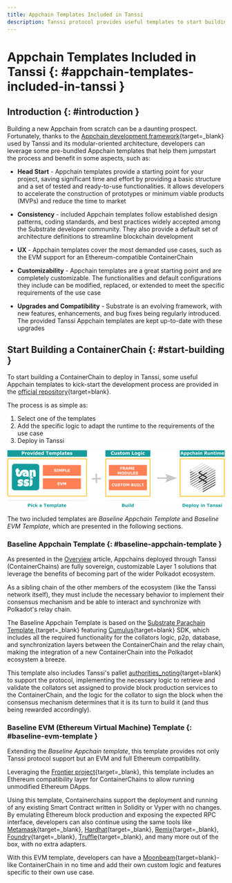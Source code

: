 ```yaml
---
title: Appchain Templates Included in Tanssi
description: Tanssi protocol provides useful templates to start building your Appchain, including a ready-to-use EVM template for Ethereum compatibility.
---
```


# Appchain Templates Included in Tanssi {: #appchain-templates-included-in-tanssi } 

## Introduction {: #introduction } 

Building a new Appchain from scratch can be a daunting prospect. Fortunately, thanks to the [Appchain development framework](/learn/framework/overview){target=_blank} used by Tanssi and its modular-oriented architecture, developers can leverage some pre-bundled Appchain templates that help them jumpstart the process and benefit in some aspects, such as:

- **Head Start** - Appchain templates provide a starting point for your project, saving significant time and effort by providing a basic structure and a set of tested and ready-to-use functionalities. It allows developers to accelerate the construction of prototypes or minimum viable products (MVPs) and reduce the time to market

- **Consistency** - included Appchain templates follow established design patterns, coding standards, and best practices widely accepted among the Substrate developer community. They also provide a default set of architecture definitions to streamline blockchain development

- **UX** - Appchain templates cover the most demanded use cases, such as the EVM support for an Ethereum-compatible ContainerChain

- **Customizability** - Appchain templates are a great starting point and are completely customizable. The functionalities and default configurations they include can be modified, replaced, or extended to meet the specific requirements of the use case

- **Upgrades and Compatibility** - Substrate is an evolving framework, with new features, enhancements, and bug fixes being regularly introduced. The provided Tanssi Appchain templates are kept up-to-date with these upgrades

## Start Building a ContainerChain {: #start-building } 

To start building a ContainerChain to deploy in Tanssi, some useful Appchain templates to kick-start the development process are provided in the [official repository](https://github.com/moondance-labs/tanssi){target=blank}.

The process is as simple as:

1. Select one of the templates
2. Add the specific logic to adapt the runtime to the requirements of the use case
3. Deploy in Tanssi

![Using Templates to Speed Up the Developmet Process](/images/learn/tanssi/templates/templates-1.png)

The two included templates are *Baseline Appchain Template* and *Baseline EVM Template*, which are presented in the following sections.

### Baseline Appchain Template  {: #baseline-appchain-template } 

As presented in the [Overview](/learn/tanssi/overview) article, Appchains deployed through Tanssi (ContainerChains) are fully sovereign, customizable Layer 1 solutions that leverage the benefits of becoming part of the wider Polkadot ecosystem.

As a sibling chain of the other members of the ecosystem (like the Tanssi network itself), they must include the necessary behavior to implement their consensus mechanism and be able to interact and synchronize with Polkadot's relay chain.

The Baseline Appchain Template is based on the [Substrate Parachain Template
](https://github.com/substrate-developer-hub/substrate-parachain-template){target=_blank} featuring [Cumulus](https://github.com/paritytech/cumulus/){target=blank} SDK, which includes all the required functionality for the collators logic, p2p, database, and synchronization layers between the ContainerChain and the relay chain, making the integration of a new ContainerChain into the Polkadot ecosystem a breeze.

This template also includes Tanssi's pallet [authorities_noting](https://github.com/moondance-labs/tanssi/blob/master/container-chains/pallets/authorities-noting/src/lib.rs){target=blank} to support the protocol, implementing the necessary logic to retrieve and validate the collators set assigned to provide block production services to the ContainerChain, and the logic for the collator to sign the block when the consensus mechanism determines that it is its turn to build it (and thus being rewarded accordingly).

### Baseline EVM (Ethereum Virtual Machine) Template {: #baseline-evm-template } 

Extending the *Baseline Appchain template*, this template provides not only Tanssi protocol support but an EVM and full Ethereum compatibility.

Leveraging the [Frontier project](https://github.com/paritytech/frontier){target=_blank}, this template includes an Ethereum compatibility layer for ContainerChains to allow running unmodified Ethereum DApps. 

Using this template, Containerchains support the deployment and running of any existing Smart Contract written in Solidity or Vyper with no changes. By emulating Ethereum block production and exposing the expected RPC interface, developers can also continue using the same tools like [Metamask](https://metamask.io){target=_blank}, [Hardhat](https://hardhat.org){target=_blank}, [Remix](https://remix.ethereum.org){target=_blank}, [Foundry](https://github.com/foundry-rs/foundry){target=_blank}, [Truffle](https://trufflesuite.com){target=_blank}, and many more out of the box, with no extra adapters.

With this EVM template, developers can have a [Moonbeam](https://moonbeam.network){target=blank}-like ContainerChain in no time and add their own custom logic and features specific to their own use case.

